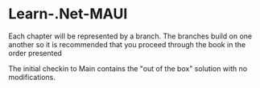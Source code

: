 # Learn-.Net-MAUI

Each chapter will be represented by a branch. The branches build on one another so it is recommended that you proceed through the book in the order presented

The initial checkin to Main contains the "out of the box" solution with no modifications. 

